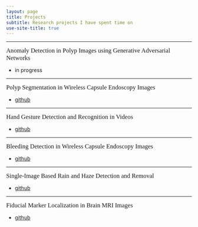 ```yaml
---
layout: page
title: Projects
subtitle: Research projects I have spent time on 
use-site-title: true
---
```


---
<span style="font-family:Papyrus; font-size:1.2em;">Anomaly Detection in Polyp Images using Generative Adversarial Networks</span>
* in progress

---

<span style="font-family:Papyrus; font-size:1.2em;">Polyp Segmentation in Wireless Capsule Endoscopy Images</span>
* [github](https://github.com/abhinav-2912/Polyp-Segmentation)

---

<span style="font-family:Papyrus; font-size:1.2em;">Hand Gesture Detection and Recognition in Videos</span>
* [github](https://github.com/abhinav-2912/Gesture-Detection)

---

<span style="font-family:Papyrus; font-size:1.2em;">Bleeding Detection in Wireless Capsule Endoscopy Images</span>
* [github](https://github.com/abhinav-2912/Bleeding-Detection)

---

<span style="font-family:Papyrus; font-size:1.2em;">Single-Image Based Rain and Haze Detection and Removal</span>
* [github](https://github.com/abhinav-2912/Rain-Haze-Removal)

---

<span style="font-family:Papyrus; font-size:1.2em;">Fiducial Marker Localization in Brain MRI Images</span>
- [github](https://github.com/abhinav-2912/Fiducial-Localization)